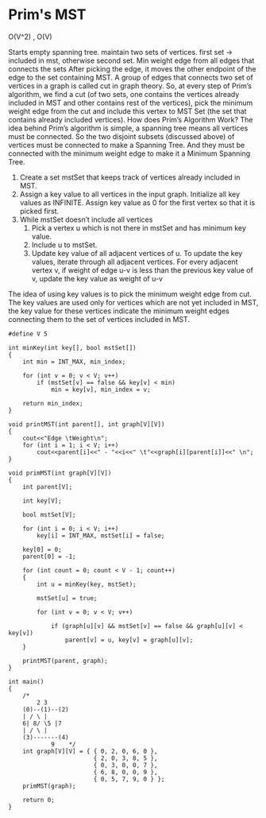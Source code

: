 # Prim's MST

O(V^2) , O(V)

Starts empty spanning tree. 
maintain two sets of vertices.
first set -> included in mst, otherwise second set. 
Min weight edge from all edges that connects the sets
After picking the edge, it moves the other endpoint of the edge to the set containing MST. 
A group of edges that connects two set of vertices in a graph is called cut in graph theory. 
So, at every step of Prim’s algorithm, we find a cut (of two sets, one contains the vertices already included in MST and other contains rest of the vertices), pick the minimum weight edge from the cut and include this vertex to MST Set (the set that contains already included vertices).
How does Prim’s Algorithm Work? The idea behind Prim’s algorithm is simple, a spanning tree means all vertices must be connected. So the two disjoint subsets (discussed above) of vertices must be connected to make a Spanning Tree. And they must be connected with the minimum weight edge to make it a Minimum Spanning Tree.

1. Create a set mstSet that keeps track of vertices already included in MST. 
2. Assign a key value to all vertices in the input graph. Initialize all key values as INFINITE. Assign key value as 0 for the first vertex so that it is picked first. 
3. While mstSet doesn’t include all vertices 
   1.  Pick a vertex u which is not there in mstSet and has minimum key value. 
   2.  Include u to mstSet. 
   3.  Update key value of all adjacent vertices of u. To update the key values, iterate through all adjacent vertices. For every adjacent vertex v, if weight of edge u-v is less than the previous key value of v, update the key value as weight of u-v

The idea of using key values is to pick the minimum weight edge from cut. The key values are used only for vertices which are not yet included in MST, the key value for these vertices indicate the minimum weight edges connecting them to the set of vertices included in MST. 

```
#define V 5 
 
int minKey(int key[], bool mstSet[]) 
{ 
	int min = INT_MAX, min_index; 

	for (int v = 0; v < V; v++) 
		if (mstSet[v] == false && key[v] < min) 
			min = key[v], min_index = v; 

	return min_index; 
} 

void printMST(int parent[], int graph[V][V]) 
{ 
	cout<<"Edge \tWeight\n"; 
	for (int i = 1; i < V; i++) 
		cout<<parent[i]<<" - "<<i<<" \t"<<graph[i][parent[i]]<<" \n"; 
} 

void primMST(int graph[V][V]) 
{ 
	int parent[V]; 

	int key[V]; 
	
	bool mstSet[V]; 

	for (int i = 0; i < V; i++) 
		key[i] = INT_MAX, mstSet[i] = false; 

	key[0] = 0; 
	parent[0] = -1;

	for (int count = 0; count < V - 1; count++)
	{  
		int u = minKey(key, mstSet); 

		mstSet[u] = true; 

		for (int v = 0; v < V; v++) 

			if (graph[u][v] && mstSet[v] == false && graph[u][v] < key[v]) 
				parent[v] = u, key[v] = graph[u][v]; 
	} 

	printMST(parent, graph); 
} 

int main() 
{ 
	/* 
		2 3 
	(0)--(1)--(2) 
	| / \ | 
	6| 8/ \5 |7 
	| / \ | 
	(3)-------(4) 
			9	 */
	int graph[V][V] = { { 0, 2, 0, 6, 0 }, 
						{ 2, 0, 3, 8, 5 }, 
						{ 0, 3, 0, 0, 7 }, 
						{ 6, 8, 0, 0, 9 }, 
						{ 0, 5, 7, 9, 0 } }; 
	primMST(graph); 

	return 0; 
} 
```